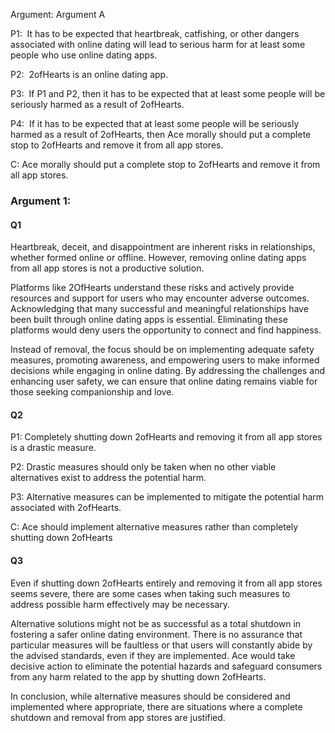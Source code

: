 
Argument: Argument A

P1:  It has to be expected that heartbreak, catfishing, or other dangers associated with online dating will lead to serious harm for at least some people who use online dating apps.

P2:  2ofHearts is an online dating app.

P3:  If P1 and P2, then it has to be expected that at least some people will be seriously harmed as a result of 2ofHearts.

P4:  If it has to be expected that at least some people will be seriously harmed as a result of 2ofHearts, then Ace morally should put a complete stop to 2ofHearts and remove it from all app stores.

C: Ace morally should put a complete stop to 2ofHearts and remove it from all app stores.




### Argument 1:

#### Q1

Heartbreak, deceit, and disappointment are inherent risks in relationships, whether formed online or offline. However, removing online dating apps from all app stores is not a productive solution. 

Platforms like 2OfHearts understand these risks and actively provide resources and support for users who may encounter adverse outcomes. Acknowledging that many successful and meaningful relationships have been built through online dating apps is essential. Eliminating these platforms would deny users the opportunity to connect and find happiness. 

Instead of removal, the focus should be on implementing adequate safety measures, promoting awareness, and empowering users to make informed decisions while engaging in online dating. By addressing the challenges and enhancing user safety, we can ensure that online dating remains viable for those seeking companionship and love.

  
  

#### Q2

P1: Completely shutting down 2ofHearts and removing it from all app stores is a drastic measure.

P2: Drastic measures should only be taken when no other viable alternatives exist to address the potential harm.

P3: Alternative measures can be implemented to mitigate the potential harm associated with 2ofHearts.

C: Ace should implement alternative measures rather than completely shutting down 2ofHearts

  
#### Q3

Even if shutting down 2ofHearts entirely and removing it from all app stores seems severe, there are some cases when taking such measures to address possible harm effectively may be necessary.

Alternative solutions might not be as successful as a total shutdown in fostering a safer online dating environment. There is no assurance that particular measures will be faultless or that users will constantly abide by the advised standards, even if they are implemented. Ace would take decisive action to eliminate the potential hazards and safeguard consumers from any harm related to the app by shutting down 2ofHearts.

In conclusion, while alternative measures should be considered and implemented where appropriate, there are situations where a complete shutdown and removal from app stores are justified.
